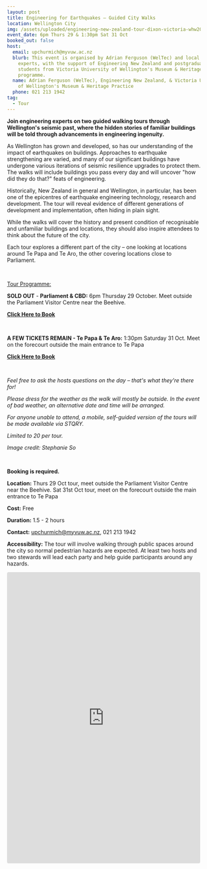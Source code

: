 ```yaml
---
layout: post
title: Engineering for Earthquakes – Guided City Walks
location: Wellington City
img: /assets/uploaded/engineering-new-zealand-tour-dixon-victoria-whw20.jpg
event_date: 6pm Thurs 29 & 1:30pm Sat 31 Oct
booked_out: false
host:
  email: upchurmich@myvuw.ac.nz
  blurb: This event is organised by Adrian Ferguson (WelTec) and local engineering
    experts, with the support of Engineering New Zealand and postgraduate
    students from Victoria University of Wellington's Museum & Heritage Practice
    programme.
  name: Adrian Ferguson (WelTec), Engineering New Zealand, & Victoria University
    of Wellington's Museum & Heritage Practice
  phone: 021 213 1942
tag:
  - Tour
---
```

**Join engineering experts on two guided walking tours through Wellington's seismic past, where the hidden stories of familiar buildings will be told through advancements in engineering ingenuity.** 

As Wellington has grown and developed, so has our understanding of the impact of earthquakes on buildings. Approaches to earthquake strengthening are varied, and many of our significant buildings have undergone various iterations of seismic resilience upgrades to protect them. The walks will include buildings you pass every day and will uncover "how did they do that?" feats of engineering. 

Historically, New Zealand in general and Wellington, in particular, has been one of the epicentres of earthquake engineering technology, research and development. The tour will reveal evidence of different generations of development and implementation, often hiding in plain sight. 

While the walks will cover the history and present condition of recognisable and unfamiliar buildings and locations, they should also inspire attendees to think about the future of the city.

Each tour explores a different part of the city – one looking at locations around Te Papa and Te Aro, the other covering locations close to Parliament. 

<br>

<u>Tour Programme:</u>

**SOLD OUT** - **Parliament & CBD:** 6pm Thursday 29 October. Meet outside the Parliament Visitor Centre near the Beehive. 

**[Click Here to Book](https://www.eventfinda.co.nz/2020/engineering-for-earthquakes-guided-city-walk-from-beehive/wellington)**

<br>

**A FEW TICKETS REMAIN - Te Papa & Te Aro:** 1:30pm Saturday 31 Oct. Meet on the forecourt outside the main entrance to Te Papa 

**[Click Here to Book](https://www.eventfinda.co.nz/2020/engineering-for-earthquakes-guided-city-walk-from-te-papa/wellington)**

<br>

*Feel free to ask the hosts questions on the day – that's what they're there for!* 

*Please dress for the weather as the walk will mostly be outside. In the event of bad weather, an alternative date and time will be arranged.* 

*For anyone unable to attend, a mobile, self-guided version of the tours will be made available via STQRY.*

*Limited to 20 per tour.* 

*Image credit: Stephanie So*

<br>

**Booking is required.** 

**Location:** Thurs 29 Oct tour, meet outside the Parliament Visitor Centre near the Beehive. Sat 31st Oct tour, meet on the forecourt outside the main entrance to Te Papa 

**Cost:** Free

**Duration:** 1.5 - 2 hours

**Contact:** upchurmich@myvuw.ac.nz, 021 213 1942

**Accessibility:** The tour will involve walking through public spaces around the city so normal pedestrian hazards are expected. At least two hosts and two stewards will lead each party and help guide participants around any hazards.

<iframe class="instagram-media instagram-media-rendered" id="instagram-embed-0" src="https://www.instagram.com/p/CAY3csUJ2TS/embed/captioned/?cr=1&amp;v=12&amp;wp=1080&amp;rd=https%3A%2F%2Fwellingtonheritageweek.co.nz&amp;rp=%2Fevent%2Fwainuiomata-historical-community-exhibition%2F#%7B%22ci%22%3A0%2C%22os%22%3A310.95499999355525%2C%22ls%22%3A164.63500005193055%2C%22le%22%3A184.0500000398606%7D" allowtransparency="true" allowfullscreen="true" frameborder="0" height="756" data-instgrm-payload-id="instagram-media-payload-0" scrolling="no" style="background: white;max-width: 540px;width: calc(100% - 3px);border-radius: 3px;border: 1px solid rgb(219, 219, 219);box-shadow: none;display: block;margin: 0px 0px 12px;min-width: 290px;padding: 0px;"></iframe>
